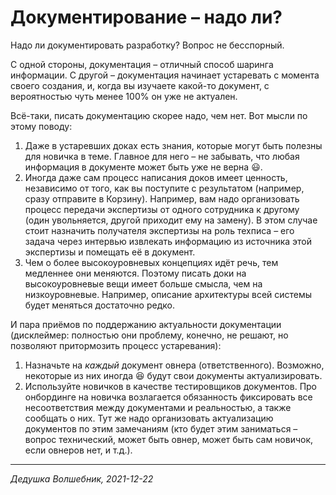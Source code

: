 # Документирование – надо ли?

Надо ли документировать разработку? Вопрос не бесспорный.

С одной стороны, документация – отличный способ шаринга информации. С другой – документация начинает устаревать с момента своего создания, и, когда вы изучаете какой-то документ, с вероятностью чуть менее 100% он уже не актуален.

Всё-таки, писать документацию скорее надо, чем нет. Вот мысли по этому поводу:

1. Даже в устаревших доках есть знания, которые могут быть полезны для новичка в теме. Главное для него – не забывать, что любая информация в документе может быть уже не верна 😃.
2. Иногда даже сам процесс написания доков имеет ценность, независимо от того, как вы поступите с результатом (например, сразу отправите в Корзину). Например, вам надо организовать процесс передачи экспертизы от одного сотрудника к другому (один увольняется, другой приходит ему на замену). В этом случае стоит назначить получателя экспертизы на роль техписа – его задача через интервью извлекать информацию из источника этой экспертизы и помещать её в документ.
3. Чем о более высокоуровневых концепциях идёт речь, тем медленнее они меняются. Поэтому писать доки на высокоуровневые вещи имеет больше смысла, чем на низкоуровневые. Например, описание архитектуры всей системы будет меняться достаточно редко.

И пара приёмов по поддержанию актуальности документации (дисклеймер: полностью они проблему, конечно, не решают, но позволяют притормозить процесс устаревания):

1. Назначьте на _каждый_ документ овнера (ответственного). Возможно, некоторые из них иногда 😆 будут свои документы актуализировать.
2. Используйте новичков в качестве тестировщиков документов. Про онбординге на новичка возлагается обязанность фиксировать все несоответствия между документами и реальностью, а также сообщать о них. Тут же надо организовать актуализацию документов по этим замечаниям (кто будет этим заниматься – вопрос технический, может быть овнер, может быть сам новичок, если овнеров нет, и т.д.).

---

_Дедушка Волшебник, 2021-12-22_